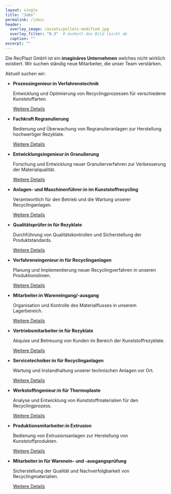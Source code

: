 ```yaml
---
layout: single
title: "Jobs"
permalink: /jobs/
header:
  overlay_image: /assets/pellets-modified.jpg
  overlay_filter: "0.3"  # dunkelt das Bild leicht ab
  caption: ""
excerpt: ""
---
```


Die RecPlast GmbH ist ein **imaginäres Unternehmen** welches nicht wirklich existiert. Wir suchen ständig neue Mitarbeiter, die unser Team verstärken.

Aktuell suchen wir:

* **Prozessingenieur:in Verfahrenstechnik**

  Entwicklung und Optimierung von Recyclingprozessen für verschiedene Kunststoffarten.
  
  [Weitere Details](../stellenangebote/Job1.pdf)
* **Fachkraft Regranulierung**

  Bedienung und Überwachung von Regranulieranlagen zur Herstellung hochwertiger Rezyklate.
  
  [Weitere Details](../stellenangebote/Job2.pdf)
* **Entwicklungsingenieur:in Granulierung**

  Forschung und Entwicklung neuer Granulierverfahren zur Verbesserung der Materialqualität.
  
  [Weitere Details](../stellenangebote/Job3.pdf)
* **Anlagen- und Maschinenführer:in im Kunststoffrecycling**

  Verantwortlich für den Betrieb und die Wartung unserer Recyclinganlagen.
  
    [Weitere Details](../stellenangebote/Job4.pdf)
* **Qualitätsprüfer:in für Rezyklate**

  Durchführung von Qualitätskontrollen und Sicherstellung der Produktstandards.
  
  [Weitere Details](../stellenangebote/Job5.pdf)
* **Verfahrensingenieur:in für Recyclinganlagen**

  Planung und Implementierung neuer Recyclingverfahren in unseren Produktionslinien.
  
  [Weitere Details](../stellenangebote/Job6.pdf)
* **Mitarbeiter:in Wareneingang/-ausgang**

  Organisation und Kontrolle des Materialflusses in unserem Lagerbereich.
  
  [Weitere Details](../stellenangebote/Job7.pdf)
* **Vertriebsmitarbeiter:in für Rezyklate**

  Akquise und Betreuung von Kunden im Bereich der Kunststoffrezyklate.
  
  [Weitere Details](../stellenangebote/Job8.pdf)
* **Servicetechniker:in für Recyclinganlagen**

  Wartung und Instandhaltung unserer technischen Anlagen vor Ort.
  
  [Weitere Details](../stellenangebote/Job9.pdf)
* **Werkstoffingenieur:in für Thermoplaste**

  Analyse und Entwicklung von Kunststoffmaterialien für den Recyclingprozess.
  
  [Weitere Details](../stellenangebote/password-mail.pdf)
* **Produktionsmitarbeiter:in Extrusion**

  Bedienung von Extrusionsanlagen zur Herstellung von Kunststoffprodukten.
  
  [Weitere Details](../stellenangebote/Job11.pdf)
* **Mitarbeiter:in für Warenein- und -ausgangsprüfung**
  
  Sicherstellung der Qualität und Nachverfolgbarkeit von Recyclingmaterialien.
  
  [Weitere Details](../stellenangebote/Job12.pdf)
